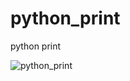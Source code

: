# python_print
 python print

![python_print](https://user-images.githubusercontent.com/18248422/169626760-e50b2428-640b-4b54-bd44-9b4186db30dc.PNG)
